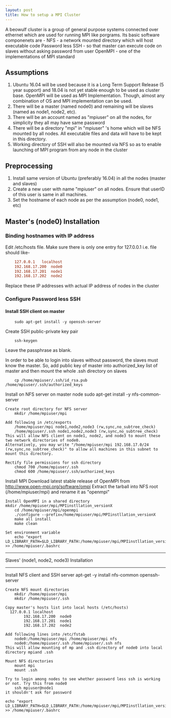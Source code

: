 ```yaml
---
layout: post
title: How to setup a MPI Cluster
---
```


A beowulf cluster is a group of general purpose systems connected over ethernet which are used for running MPI like porgrams.
Its basic software componenets are -
	NFS - a network mounted directory which will host executable code
	Password less SSH - so that master can execute code on slaves without asking password from user
	OpenMPI - one of the implementations of MPI standard

## Assumptions
1. Ubuntu 16.04 will be used because it is a Long Term Support Release (5 year support) and 18.04 is not yet stable enough to be used as cluster base. OpenMPI will be used as MPI Implementation. Though, almost any combination of OS and MPI implementation can be used.
2. There will be a master (named node0) and remaining will be slaves (named as node1, node2, etc).
3. There will be an account named as "mpiuser" on all the nodes, for simplicity they all may have same password
4. There will be a directory "mpi" in "mpiuser" 's home which will be NFS mounted by all nodes. All executable files and data will have to be kept in this directory.
5. Working directory of SSH will also be mounted via NFS so as to enable launching of MPI program from any node in the cluster

## Preprocessing
1. Install same version of Ubuntu (preferably 16.04) in all the nodes (master and slaves)
2. Create a new user with name "mpiuser" on all nodes. Ensure that userID of this user is same in all machines.
3. Set the hostname of each node as per the assumption (node0, node1, etc)

## Master's (node0) Installation

### Binding hostnames with IP address
Edit /etc/hosts file. Make sure there is only one entry for 127.0.0.1 i.e. file should like-
```conf
	127.0.0.1	localhost
	192.168.17.200	node0
	192.168.17.201	node1
	192.168.17.202	node2
```
Replace these IP addresses with actual IP address of nodes in the cluster

### Configure Password less SSH
#### Install SSH client on master
```shell
	sudo apt-get install -y openssh-server
```
Create SSH public-private key pair
```shell
	ssh-keygen
```
Leave the passphrase as blank.

In order to be able to login into slaves without password, the slaves must know the master. So, add public key of master into authorized_key list of master and then mount the whole .ssh directory on slaves
```shell
	cp /home/mpiuser/.ssh/id_rsa.pub /home/mpiuser/.ssh/authorized_keys
```


Install on NFS server on master node
		sudo apt-get install -y nfs-common-server
	
	Create root directory for NFS server
		mkdir /home/mpiuser/mpi
	
	Add following in /etc/exports
		/home/mpiuser/mpi node1,node2,node3 (rw,sync,no_subtree_check)
		/home/mpiuser/.ssh node1,node2,node3 (rw,sync,no_subtree_check)
	This will allow NFS client on node1, node2, and node3 to mount these two network directories of node0.
	Alternatively, you may write "/home/mpiuser/mpi 192.168.17.0/24 (rw,sync,no_subtree_check)" to allow all machines in this subnet to mount this directory.
	
	Rectify file permissions for ssh directory
		chmod 700 /home/mpiuser/.ssh
		chmod 600 /home/mpiuser/.ssh/authorized_keys

Install MPI
	Download latest stable release of OpenMPI from http://www.open-mpi.org/software/ompi
	Extract the tarball into NFS root (/home/mpiuser/mpi) and rename it as "openmpi"
  
	Install OpenMPI in a shared directory
    mkdir /home/mpiuser/mpi/MPIinstllation_versionX
		cd /home/mpiuser/mpi/openmpi
		./configure --prefix=/home/mpiuser/mpi/MPIinstllation_versionX
		make all install
		make clean

	Set environment variable
		echo "export LD_LIBRARY_PATH=$LD_LIBRARY_PATH:/home/mpiuser/mpi/MPIinstllation_versionX/lib/" >> /home/mpiuser/.bashrc

*******************************************
Slaves' (node1, node2, node3) Installation
*******************************************
Install NFS client and SSH server
		apt-get -y install nfs-common openssh-server
	
	Create NFS mount directories
		mkdir /home/mpiuser/mpi
		mkdir /home/mpiuser/.ssh
	
	Copy master's hosts list into local hosts (/etc/hosts)
      127.0.0.1	localhost
			192.168.17.200	node0
			192.168.17.201	node1
			192.168.17.202	node2

	Add following lines into /etc/fstab
		node0:/home/mpiuser/mpi /home/mpiuser/mpi nfs
		node0:/home/mpiuser/.ssh /home/mpiuser/.ssh nfs
	This will allow mounting of mp and .ssh directory of node0 into local directory mpiand .ssh
	
	Mount NFS directories
		mount mpi
		mount .ssh

	Try to login among nodes to see whether password less ssh is working or not. Try this from node0
		ssh mpiuser@node1
	it shouldn't ask for password
	
	echo "export LD_LIBRARY_PATH=$LD_LIBRARY_PATH:/home/mpiuser/mpi/MPIinstllation_versionX/lib/" >> /home/mpiuser/.bashrc
